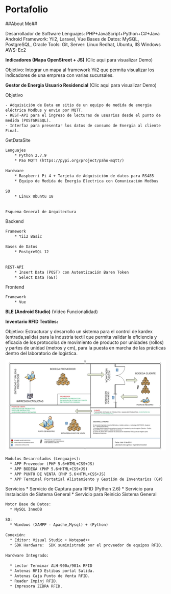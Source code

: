 # Portafolio


##About Me##

Desarrollador de Software
Lenguajes: PHP+JavaScript+Python+C#+Java Android
Framework: Yii2, Laravel, Vue
Bases de Datos: MySQL, PostgreSQL, Oracle
Tools: Git,
Server: Linux Redhat, Ubuntu, IIS Windows
AWS: Ec2


**Indicadores (Mapa OpenStreet + JS)** (Clic aqui para visualizar Demo)

Objetivo:  Integrar un mapa al framework Yii2 que permita visualizar los indicadores de una empresa con varias sucursales.



**Gestor de Energia Usuario Residencial** (Clic aqui para visualizar Demo)

Objetivo

	- Adquisición de Data en sitio de un equipo de medida de energia eléctrica Modbus y envio por MQTT.
	- REST-API para el ingreso de lecturas de usuarios desde el punto de medida (POSTGRESQL).
	- Interfaz para presentar los datos de consumo de Energia al cliente Final.
	
GetDataSite

	Lenguajes
		* Python 2.7.9 
		* Pao MQTT (https://pypi.org/project/paho-mqtt/)
		
	Hardware
		* Raspberri Pi 4 + Tarjeta de Adquisición de datos para RS485
		* Equipo de Medida de Energía Electrica con Comunicación Modbus
		
	SO
		* Linux Ubuntu 18
		
		
	Esquema General de Arquitectura

	
	
Backend
	
	Framework
		* Yii2 Basic
		
	Bases de Datos
		* PostgreSQL 12
		
		
	REST-API
		* Insert Data (POST) con Autenticación Baren Token
		* Select Data (GET)
		
			


Frontend 

	Framework
		* Vue
		
	
	

			
	
	

**BLE (Android Studio)** (Video Funcionalidad)




**Inventario RFID Textiles:**
  
  Objetivo:  Estructurar y desarrollo un sistema para el control de kardex (entrada,salida) para la industria textil que permita validar la eficiencia y eficacia de los protocolos de movimiento de producto por unidades (rollos) y partes de unidad (metros y cm), para la puesta en marcha de las prácticas dentro del laboratorio de logistica.

![ArquitecturaMacro](https://github.com/anaid2016/Portafolio/blob/main/Logistica%20de%20Productos%20-%20RFID%20(PHP+MySQL+HTML+Python%20+%20C%23)/imagenes/macroproceso.jpg?raw=true)


    Modulos Desarrolados (Lenguajes):
      * APP Proveedor (PHP 5.6+HTML+CSS+JS)
      * APP BODEGA (PHP 5.6+HTML+CSS+JS)
      * APP PUNTO DE VENTA (PHP 5.6+HTML+CSS+JS)
      * APP Terminal Portatial Alistamiento y Gestión de Inventarios (C#)
      
      
   Servicios
      * Servicio de Captura para RFID (Python 2.6)
      * Servicio para Instalación de Sistema General
      * Servicio para Reinicio Sistema General      
      
    Motor Base de Datos: 
      * MySQL InnoDB
      
    SO:
      * Windows (XAMPP - Apache,Mysql) + (Python)
    
    Conexión: 
      * Editor: Visual Studio + Notepad++
      * SDK Hardware:  SDK suministrado por el proveedor de equipos RFID.
    
    Hardware Integrado:
    
      * Lector Terminar ALH-900x/901x RFID 
      * Antenas RFID Estibas portal Salida.
      * Antenas Caja Punto de Venta RFID.
      * Reader Impinj RFID.
      * Impresora ZEBRA RFID.   




























